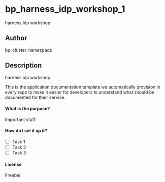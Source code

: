 # bp_harness_idp_workshop_1

harness idp workshop

## Author
bp_cluster_namespace

## Description
harness idp workshop

This is the application documentation template we automatically provision in every repo to make it easier for developers to understand what should be documented for their service.

#### What is the purpose? 
Important stuff

#### How do I set it up it?
- [ ] Task 1
- [ ] Task 2
- [ ] Task 3

#### License
Freebie

